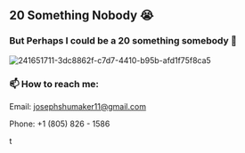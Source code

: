 ## 20 Something Nobody 😭
### But Perhaps I could be a 20 something somebody 🤔
![241651711-3dc8862f-c7d7-4410-b95b-afd1f75f8ca5](https://github.com/s5y-ux/s5y-ux/assets/59636597/9a43713e-6561-4130-b32f-729874abe86a)
<!--
**s5y-ux/s5y-ux** is a ✨ _special_ ✨ repository because its `README.md` (this file) appears on your GitHub profile.

Here are some ideas to get you started:

- 🔭 I’m currently working on ...
- 🌱 I’m currently learning ...
- 👯 I’m looking to collaborate on ...
- 🤔 I’m looking for help with ...
- 💬 Ask me about ...
- 📫 How to reach me: ...
- 😄 Pronouns: ...
- ⚡ Fun fact: ...
-->
### 📫 How to reach me:
Email: josephshumaker11@gmail.com

Phone: +1 (805) 826 - 1586

t

